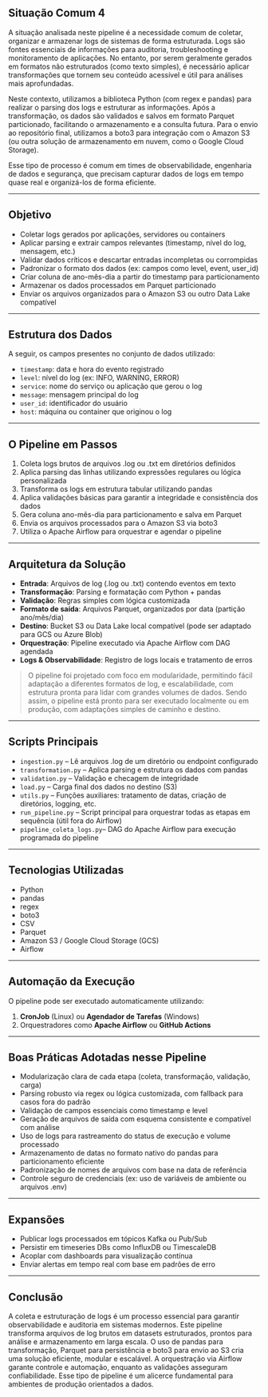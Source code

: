 ## Situação Comum 4

A situação analisada neste pipeline é a necessidade comum de coletar, organizar e armazenar logs de sistemas de forma estruturada. Logs são fontes essenciais de informações para auditoria, troubleshooting e monitoramento de aplicações. No entanto, por serem geralmente gerados em formatos não estruturados (como texto simples), é necessário aplicar transformações que tornem seu conteúdo acessível e útil para análises mais aprofundadas.

Neste contexto, utilizamos a biblioteca Python (com regex e pandas) para realizar o parsing dos logs e estruturar as informações. Após a transformação, os dados são validados e salvos em formato Parquet particionado, facilitando o armazenamento e a consulta futura. Para o envio ao repositório final, utilizamos a boto3 para integração com o Amazon S3 (ou outra solução de armazenamento em nuvem, como o Google Cloud Storage).

Esse tipo de processo é comum em times de observabilidade, engenharia de dados e segurança, que precisam capturar dados de logs em tempo quase real e organizá-los de forma eficiente.

---

## Objetivo

- Coletar logs gerados por aplicações, servidores ou containers
- Aplicar parsing e extrair campos relevantes (timestamp, nível do log, mensagem, etc.)
- Validar dados críticos e descartar entradas incompletas ou corrompidas 
- Padronizar o formato dos dados (ex: campos como level, event, user_id)
- Criar coluna de ano-mês-dia a partir do timestamp para particionamento 
- Armazenar os dados processados em Parquet particionado
- Enviar os arquivos organizados para o Amazon S3 ou outro Data Lake compatível

---

## Estrutura dos Dados

A seguir, os campos presentes no conjunto de dados utilizado:
- `timestamp`: data e hora do evento registrado
- `level`: nível do log (ex: INFO, WARNING, ERROR)
- `service`: nome do serviço ou aplicação que gerou o log
- `message`: mensagem principal do log
- `user_id`: identificador do usuário
- `host`: máquina ou container que originou o log
---

## O Pipeline em Passos

1. Coleta logs brutos de arquivos .log ou .txt em diretórios definidos
2. Aplica parsing das linhas utilizando expressões regulares ou lógica personalizada
3. Transforma os logs em estrutura tabular utilizando pandas
4. Aplica validações básicas para garantir a integridade e consistência dos dados
5. Gera coluna ano-mês-dia para particionamento e salva em Parquet
6. Envia os arquivos processados para o Amazon S3 via boto3
7. Utiliza o Apache Airflow para orquestrar e agendar o pipeline

---

## Arquitetura da Solução

- **Entrada**: Arquivos de log (.log ou .txt) contendo eventos em texto 
- **Transformação**: Parsing e formatação com Python + pandas 
- **Validação**: Regras simples com lógica customizada 
- **Formato de saída**: Arquivos Parquet, organizados por data (partição ano/mês/dia) 
- **Destino**: Bucket S3 ou Data Lake local compatível (pode ser adaptado para GCS ou Azure Blob)
- **Orquestração**: Pipeline executado via Apache Airflow com DAG agendada  
- **Logs & Observabilidade**: Registro de logs locais e tratamento de erros  

> O pipeline foi projetado com foco em modularidade, permitindo fácil adaptação a diferentes formatos de log, e escalabilidade, com estrutura pronta para lidar com grandes volumes de dados. Sendo assim, o pipeline está pronto para ser executado localmente ou em produção, com adaptações simples de caminho e destino.

---

## Scripts Principais

- `ingestion.py` – Lê arquivos .log de um diretório ou endpoint configurado  
- `transformation.py` – Aplica parsing e estrutura os dados com pandas  
- `validation.py` – Validação e checagem de integridade  
- `load.py` – Carga final dos dados no destino (S3)  
- `utils.py` – Funções auxiliares: tratamento de datas, criação de diretórios, logging, etc. 
- `run_pipeline.py` – Script principal para orquestrar todas as etapas em sequência (útil fora do Airflow)
- `pipeline_coleta_logs.py`– DAG do Apache Airflow para execução programada do pipeline

---

## Tecnologias Utilizadas

- Python  
- pandas
- regex
- boto3  
- CSV  
- Parquet  
- Amazon S3 / Google Cloud Storage (GCS)
- Airflow

---

## Automação da Execução

O pipeline pode ser executado automaticamente utilizando:

1. **CronJob** (Linux) ou **Agendador de Tarefas** (Windows)  
2. Orquestradores como **Apache Airflow** ou **GitHub Actions**

---


## Boas Práticas Adotadas nesse Pipeline

- Modularização clara de cada etapa (coleta, transformação, validação, carga)
- Parsing robusto via regex ou lógica customizada, com fallback para casos fora do padrão
- Validação de campos essenciais como timestamp e level
- Geração de arquivos de saída com esquema consistente e compatível com análise
- Uso de logs para rastreamento do status de execução e volume processado
- Armazenamento de datas no formato nativo do pandas para particionamento eficiente
- Padronização de nomes de arquivos com base na data de referência
- Controle seguro de credenciais (ex: uso de variáveis de ambiente ou arquivos .env)

---

## Expansões

- Publicar logs processados em tópicos Kafka ou Pub/Sub
- Persistir em timeseries DBs como InfluxDB ou TimescaleDB
- Acoplar com dashboards para visualização contínua
- Enviar alertas em tempo real com base em padrões de erro

---

## Conclusão

A coleta e estruturação de logs é um processo essencial para garantir observabilidade e auditoria em sistemas modernos. Este pipeline transforma arquivos de log brutos em datasets estruturados, prontos para análise e armazenamento em larga escala. O uso de pandas para transformação, Parquet para persistência e boto3 para envio ao S3 cria uma solução eficiente, modular e escalável. A orquestração via Airflow garante controle e automação, enquanto as validações asseguram confiabilidade.
Esse tipo de pipeline é um alicerce fundamental para ambientes de produção orientados a dados.
